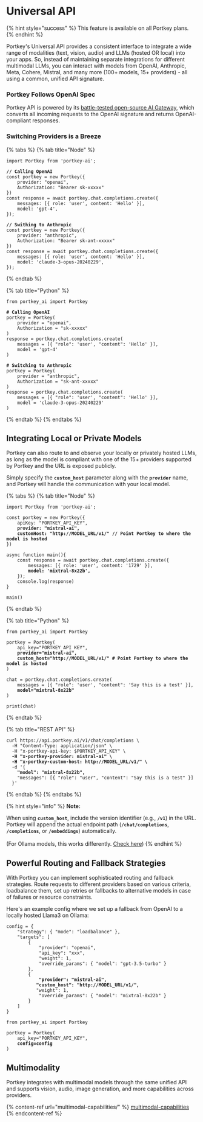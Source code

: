 # Universal API

{% hint style="success" %}
This feature is available on all Portkey plans.
{% endhint %}

Portkey's Universal API provides a consistent interface to integrate a wide range of modalities (text, vision, audio) and LLMs (hosted OR local) into your apps. So, instead of maintaining separate integrations for different multimodal LLMs, you can interact with models from OpenAI, Anthropic, Meta, Cohere, Mistral, and many more (100+ models, 15+ providers) - all  using a common, unified API signature.

### Portkey Follows OpenAI Spec

Portkey API is powered by its [battle-tested open-source AI Gateway](https://github.com/portkey-ai/gateway), which converts all incoming requests to the OpenAI signature and returns OpenAI-compliant responses.

### Switching Providers is a Breeze

{% tabs %}
{% tab title="Node" %}
<pre class="language-typescript"><code class="lang-typescript">import Portkey from 'portkey-ai';

<strong>// Calling OpenAI
</strong>const portkey = new Portkey({
    provider: "openai",
    Authorization: "Bearer sk-xxxxx"
})
const response = await portkey.chat.completions.create({
    messages: [{ role: 'user', content: 'Hello' }],
    model: 'gpt-4',
});

<strong>// Swithing to Anthropic
</strong>const portkey = new Portkey({
    provider: "anthropic",
    Authorization: "Bearer sk-ant-xxxxx"
})
const response = await portkey.chat.completions.create({
    messages: [{ role: 'user', content: 'Hello' }],
    model: 'claude-3-opus-20240229',
});
</code></pre>
{% endtab %}

{% tab title="Python" %}
<pre class="language-python"><code class="lang-python">from portkey_ai import Portkey

<strong># Calling OpenAI
</strong>portkey = Portkey(
    provider = "openai",
    Authorization = "sk-xxxxx"
)
response = portkey.chat.completions.create(
    messages = [{ "role": 'user', "content": 'Hello' }],
    model = 'gpt-4'
)

<strong># Switching to Anthropic
</strong>portkey = Portkey(
    provider = "anthropic",
    Authorization = "sk-ant-xxxxx"
)
response = portkey.chat.completions.create(
    messages = [{ "role": 'user', "content": 'Hello' }],
    model = 'claude-3-opus-20240229'
)
</code></pre>
{% endtab %}
{% endtabs %}

## Integrating Local or Private Models

Portkey can also route to and observe your locally or privately hosted LLMs, as long as the model is compliant with one of the 15+ providers supported by Portkey and the URL is exposed publicly.

Simply specify the **`custom_host`** parameter along with the **`provider`** name, and Portkey will handle the communication with your local model.

{% tabs %}
{% tab title="Node" %}
<pre class="language-typescript"><code class="lang-typescript">import Portkey from 'portkey-ai';

const portkey = new Portkey({
    apiKey: "PORTKEY_API_KEY",
<strong>    provider: "mistral-ai",
</strong><strong>    customHost: "http://MODEL_URL/v1/" // Point Portkey to where the model is hosted
</strong>})

async function main(){
    const response = await portkey.chat.completions.create({
        messages: [{ role: 'user', content: '1729' }],
<strong>        model: 'mixtral-8x22b',
</strong>    });
    console.log(response)
}

main()
</code></pre>
{% endtab %}

{% tab title="Python" %}
<pre class="language-python"><code class="lang-python">from portkey_ai import Portkey

portkey = Portkey(
    api_key="PORTKEY_API_KEY",
<strong>    provider="mistral-ai",
</strong><strong>    custom_host="http://MODEL_URL/v1/" # Point Portkey to where the model is hosted
</strong>)

chat = portkey.chat.completions.create(
    messages = [{ "role": 'user', "content": 'Say this is a test' }],
<strong>    model="mixtral-8x22b"
</strong>)

print(chat)
</code></pre>
{% endtab %}

{% tab title="REST API" %}
<pre class="language-bash"><code class="lang-bash">curl https://api.portkey.ai/v1/chat/completions \
  -H "Content-Type: application/json" \
  -H "x-portkey-api-key: $PORTKEY_API_KEY" \
<strong>  -H "x-portkey-provider: mistral-ai" \
</strong><strong>  -H "x-portkey-custom-host: http://MODEL_URL/v1/" \
</strong>  -d '{
<strong>    "model": "mixtral-8x22b",
</strong>    "messages": [{ "role": "user", "content": "Say this is a test" }]
  }'
</code></pre>
{% endtab %}
{% endtabs %}

{% hint style="info" %}
**Note:**&#x20;

When using **`custom_host`**, include the version identifier (e.g., **`/v1`**) in the URL. Portkey will append the actual endpoint path (**`/chat/completions`**, **`/completions`**, or **`/embeddings`**) automatically.\
\
(For Ollama models, this works differently. [Check here](../../welcome/supported-llms/ollama.md))
{% endhint %}

## Powerful Routing and Fallback Strategies

With Portkey you can implement sophisticated routing and fallback strategies. Route requests to different providers based on various criteria, loadbalance them, set up retries or fallbacks to alternative models in case of failures or resource constraints.

Here's an example config where we set up a fallback from OpenAI to a locally hosted Llama3 on Ollama:

<pre class="language-python"><code class="lang-python">config = {
	"strategy": { "mode": "loadbalance" },
	"targets": [
		{
			"provider": "openai",
			"api_key": "xxx",
			"weight": 1,
			"override_params": { "model": "gpt-3.5-turbo" }
		},
		{
<strong>			"provider": "mistral-ai",
</strong><strong>			"custom_host": "http://MODEL_URL/v1/",
</strong>			"weight": 1,
			"override_params": { "model": "mixtral-8x22b" }
		}
	]
}

from portkey_ai import Portkey

portkey = Portkey(
    api_key="PORTKEY_API_KEY",
<strong>    config=config
</strong>)
</code></pre>

## Multimodality

Portkey integrates with multimodal models through the same unified API and supports vision, audio, image generation, and more capabilities across providers.

{% content-ref url="multimodal-capabilities/" %}
[multimodal-capabilities](multimodal-capabilities/)
{% endcontent-ref %}
